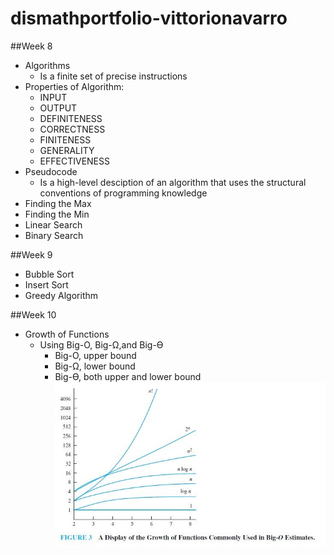 # dismathportfolio-vittorionavarro

##Week 8
* Algorithms 
  - Is a finite set of precise instructions
* Properties of Algorithm:
  * INPUT 
  * OUTPUT
  * DEFINITENESS
  * CORRECTNESS
  * FINITENESS
  * GENERALITY
  * EFFECTIVENESS
* Pseudocode
  - Is a high-level desciption of an algorithm that uses the structural conventions of programming knowledge
* Finding the Max
* Finding the Min
* Linear Search
* Binary Search

##Week 9
* Bubble Sort
* Insert Sort
* Greedy Algorithm

##Week 10
* Growth of Functions
  * Using Big-O, Big-Ω,and Big-ϴ
    - Big-O, upper bound
    - Big-Ω, lower bound
    - Big-ϴ, both upper and lower bound
![Screenshot](bigo.jpg)

    
